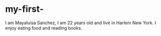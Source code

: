 # my-first-

I am Mayaluisa Sanchez, I am 22 years old and live in Harlem New York. I enjoy eating food and reading books.